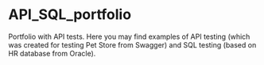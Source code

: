 # API_SQL_portfolio

Portfolio with API tests.
Here you may find examples of API testing (which was created for testing Pet Store from Swagger) 
and SQL testing (based on HR database from Oracle).

